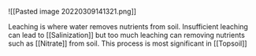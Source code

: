 ![[Pasted image 20220309141321.png]]

Leaching is where water removes nutrients from soil. Insufficient leaching can lead to [[Salinization]] but too much leaching can removing nutrients such as [[Nitrate]] from soil. This process is most significant in [[Topsoil]]